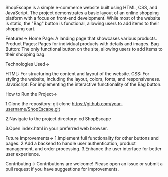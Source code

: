 
ShopEscape is a simple e-commerce website built using HTML, CSS, and JavaScript. The project demonstrates a basic layout of an online shopping platform with a focus on front-end development. While most of the website is static, the "Bag" button is functional, allowing users to add items to their shopping cart.

Features->
Home Page: A landing page that showcases various products.
Product Pages: Pages for individual products with details and images.
Bag Button: The only functional button on the site, allowing users to add items to their shopping bag.


Technologies Used->

HTML: For structuring the content and layout of the website.
CSS: For styling the website, including the layout, colors, fonts, and responsiveness.
JavaScript: For implementing the interactive functionality of the Bag button.


How to Run the Project->

1.Clone the repository:
git clone https://github.com/your-username/ShopEscape.git

2.Navigate to the project directory:
cd ShopEscape

3.Open index.html in your preferred web browser.

Future Improvements->
1.Implement full functionality for other buttons and pages.
2.Add a backend to handle user authentication, product management, and order processing.
3.Enhance the user interface for better user experience.

Contributing->
Contributions are welcome! Please open an issue or submit a pull request if you have suggestions for improvements.




